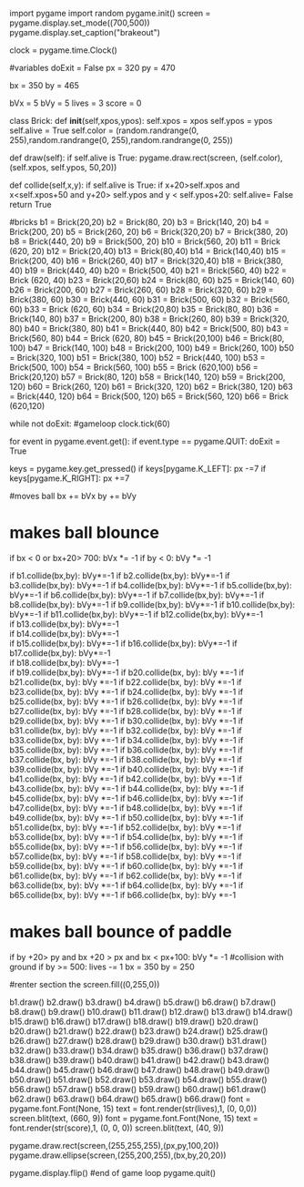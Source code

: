 import pygame
import random
pygame.init()
screen = pygame.display.set_mode((700,500))
pygame.display.set_caption("brakeout")

clock = pygame.time.Clock()

#variables
doExit = False
px = 320
py = 470

bx = 350
by = 465

bVx = 5
bVy = 5
lives = 3
score = 0

class Brick:
  def __init__(self,xpos,ypos):
    self.xpos = xpos
    self.ypos = ypos
    self.alive = True
    self.color = (random.randrange(0, 255),random.randrange(0, 255),random.randrange(0, 255))

  def draw(self):
    if self.alive is True:
      pygame.draw.rect(screen, (self.color),(self.xpos, self.ypos, 50,20))

  def collide(self,x,y):
    if self.alive is True:
      if x+20>self.xpos and x<self.xpos+50 and y+20> self.ypos and y < self.ypos+20:
        self.alive= False
        return True



#bricks
b1 = Brick(20,20)
b2 = Brick(80, 20)
b3 = Brick(140, 20)
b4 = Brick(200, 20)
b5 = Brick(260, 20)
b6 = Brick(320,20)
b7 = Brick(380, 20)
b8 = Brick(440, 20)
b9 = Brick(500, 20)
b10 = Brick(560, 20)
b11 = Brick (620, 20)
b12 = Brick(20,40)
b13 = Brick(80,40)
b14 = Brick(140,40)
b15 = Brick(200, 40)
b16 = Brick(260, 40)
b17 = Brick(320,40)
b18 = Brick(380, 40)
b19 = Brick(440, 40)
b20 = Brick(500, 40)
b21 = Brick(560, 40)
b22 = Brick (620, 40)
b23 = Brick(20,60)
b24 = Brick(80, 60)
b25 = Brick(140, 60)
b26 = Brick(200, 60)
b27 = Brick(260, 60)
b28 = Brick(320, 60)
b29 = Brick(380, 60)
b30 = Brick(440, 60)
b31 = Brick(500, 60)
b32 = Brick(560, 60)
b33 = Brick (620, 60)
b34 = Brick(20,80)
b35 = Brick(80, 80)
b36 = Brick(140, 80)
b37 = Brick(200, 80)
b38 = Brick(260, 80)
b39 = Brick(320, 80)
b40 = Brick(380, 80)
b41 = Brick(440, 80)
b42 = Brick(500, 80)
b43 = Brick(560, 80)
b44 = Brick (620, 80)
b45 = Brick(20,100)
b46 = Brick(80, 100)
b47 = Brick(140, 100)
b48 = Brick(200, 100)
b49 = Brick(260, 100)
b50 = Brick(320, 100)
b51 = Brick(380, 100)
b52 = Brick(440, 100)
b53 = Brick(500, 100)
b54 = Brick(560, 100)
b55 = Brick (620,100)
b56 = Brick(20,120)
b57 = Brick(80, 120)
b58 = Brick(140, 120)
b59 = Brick(200, 120)
b60 = Brick(260, 120)
b61 = Brick(320, 120)
b62 = Brick(380, 120)
b63 = Brick(440, 120)
b64 = Brick(500, 120)
b65 = Brick(560, 120)
b66 = Brick (620,120)




while not doExit: #gameloop
  clock.tick(60)

  for event in pygame.event.get():
    if event.type == pygame.QUIT:
      doExit = True

  keys = pygame.key.get_pressed()
  if keys[pygame.K_LEFT]:
    px -=7
  if keys[pygame.K_RIGHT]:
    px +=7

#moves ball
  bx += bVx
  by += bVy

# makes ball blounce
  if bx < 0 or bx+20> 700:
    bVx *= -1
  if by < 0:
    bVy *= -1



  if b1.collide(bx,by):
    bVy*=-1
  if b2.collide(bx,by):
    bVy*=-1
  if b3.collide(bx,by):
    bVy*=-1
  if b4.collide(bx,by):
    bVy*=-1
  if b5.collide(bx,by):
    bVy*=-1
  if b6.collide(bx,by):
    bVy*=-1
  if b7.collide(bx,by):
    bVy*=-1
  if b8.collide(bx,by):
    bVy*=-1
  if b9.collide(bx,by):
    bVy*=-1
  if b10.collide(bx,by):
    bVy*=-1
  if b11.collide(bx,by):
    bVy*=-1
  if b12.collide(bx,by):
    bVy*=-1    
  if b13.collide(bx,by):
    bVy*=-1    
  if b14.collide(bx,by):
    bVy*=-1    
  if b15.collide(bx,by):
    bVy*=-1
  if b16.collide(bx,by):
    bVy*=-1
  if b17.collide(bx,by):
    bVy*=-1    
  if b18.collide(bx,by):
    bVy*=-1    
  if b19.collide(bx,by):
    bVy*=-1
  if b20.collide(bx, by):
    bVy *=-1
  if b21.collide(bx, by):
    bVy *=-1
  if b22.collide(bx, by):
    bVy *=-1
  if b23.collide(bx, by):
    bVy *=-1
  if b24.collide(bx, by):
    bVy *=-1
  if b25.collide(bx, by):
    bVy *=-1
  if b26.collide(bx, by):
    bVy *=-1
  if b27.collide(bx, by):
    bVy *=-1
  if b28.collide(bx, by):
    bVy *=-1 
  if b29.collide(bx, by):
    bVy *=-1
  if b30.collide(bx, by):
    bVy *=-1
  if b31.collide(bx, by):
    bVy *=-1
  if b32.collide(bx, by):
    bVy *=-1
  if b33.collide(bx, by):
    bVy *=-1
  if b34.collide(bx, by):
    bVy *=-1
  if b35.collide(bx, by):
    bVy *=-1
  if b36.collide(bx, by):
    bVy *=-1
  if b37.collide(bx, by):
    bVy *=-1
  if b38.collide(bx, by):
    bVy *=-1 
  if b39.collide(bx, by):
    bVy *=-1
  if b40.collide(bx, by):
    bVy *=-1
  if b41.collide(bx, by):
    bVy *=-1
  if b42.collide(bx, by):
    bVy *=-1
  if b43.collide(bx, by):
    bVy *=-1
  if b44.collide(bx, by):
    bVy *=-1
  if b45.collide(bx, by):
    bVy *=-1
  if b46.collide(bx, by):
    bVy *=-1
  if b47.collide(bx, by):
    bVy *=-1
  if b48.collide(bx, by):
    bVy *=-1
  if b49.collide(bx, by):
    bVy *=-1
  if b50.collide(bx, by):
    bVy *=-1
  if b51.collide(bx, by):
    bVy *=-1
  if b52.collide(bx, by):
    bVy *=-1
  if b53.collide(bx, by):
    bVy *=-1 
  if b54.collide(bx, by):
    bVy *=-1
  if b55.collide(bx, by):
    bVy *=-1
  if b56.collide(bx, by):
    bVy *=-1
  if b57.collide(bx, by):
    bVy *=-1
  if b58.collide(bx, by):
    bVy *=-1
  if b59.collide(bx, by):
    bVy *=-1
  if b60.collide(bx, by):
    bVy *=-1
  if b61.collide(bx, by):
    bVy *=-1
  if b62.collide(bx, by):
    bVy *=-1
  if b63.collide(bx, by):
    bVy *=-1
  if b64.collide(bx, by):
    bVy *=-1
  if b65.collide(bx, by):
    bVy *=-1
  if b66.collide(bx, by):
    bVy *=-1
# makes ball bounce of paddle
  if by +20> py and bx +20 > px and bx < px+100:
    bVy *= -1
  #collision with ground
    if by >= 500:
        lives -= 1
        bx = 350
        by = 250 
   
#renter section the
  screen.fill((0,255,0))

  b1.draw()
  b2.draw()
  b3.draw()
  b4.draw()
  b5.draw()
  b6.draw()
  b7.draw()
  b8.draw()
  b9.draw()
  b10.draw()
  b11.draw()
  b12.draw()
  b13.draw()
  b14.draw()
  b15.draw()
  b16.draw()
  b17.draw()
  b18.draw()
  b19.draw()
  b20.draw()
  b20.draw()
  b21.draw()
  b22.draw()
  b23.draw()
  b24.draw()
  b25.draw()
  b26.draw()
  b27.draw()
  b28.draw()
  b29.draw()
  b30.draw()
  b31.draw()
  b32.draw()
  b33.draw()
  b34.draw()
  b35.draw()
  b36.draw()
  b37.draw()
  b38.draw()
  b39.draw()
  b40.draw()
  b41.draw()
  b42.draw()
  b43.draw()
  b44.draw()
  b45.draw()
  b46.draw()
  b47.draw()
  b48.draw()
  b49.draw()
  b50.draw()
  b51.draw()
  b52.draw()
  b53.draw()
  b54.draw()
  b55.draw()
  b56.draw()
  b57.draw()
  b58.draw()
  b59.draw()
  b60.draw()
  b61.draw()
  b62.draw()
  b63.draw()
  b64.draw()
  b65.draw()
  b66.draw()
  font = pygame.font.Font(None, 15)
  text = font.render(str(lives),1, (0, 0,0))
  screen.blit(text, (660, 9))
  font = pygame.font.Font(None, 15)
  text = font.render(str(score),1, (0, 0, 0))
  screen.blit(text, (40, 9))
  
  pygame.draw.rect(screen,(255,255,255),(px,py,100,20))
  pygame.draw.ellipse(screen,(255,200,255),(bx,by,20,20))

  pygame.display.flip()
#end of game loop
pygame.quit()
